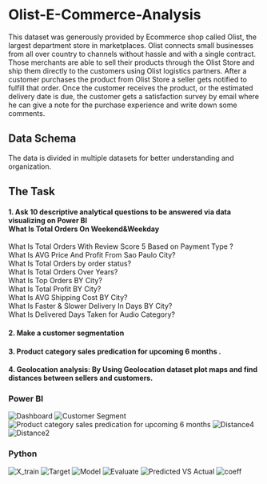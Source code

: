 # Olist-E-Commerce-Analysis

This dataset was generously provided by Ecommerce shop called Olist, the largest department store in marketplaces. Olist connects small businesses from all over country to channels without hassle and with a single contract. Those merchants are able to sell their products through the Olist Store and ship them directly to the customers using Olist logistics partners.  After a customer purchases the product from Olist Store a seller gets notified to fulfill that order. Once the customer receives the product, or the estimated delivery date is due, the customer gets a satisfaction survey by email where he can give a note for the purchase experience and write down some comments.
## Data Schema
The data is divided in multiple datasets for better understanding and organization. 

## The Task 
#### 1. Ask  10 descriptive analytical questions to be answered via data visualizing on Power BI <br />What Is Total Orders On Weekend&Weekday<br />
What Is Total Orders With Review Score 5 Based on Payment Type ?<br />
What Is AVG Price And Profit From Sao Paulo City?<br />
What Is Total Orders by order status?<br />
What Is Total Orders Over Years?<br />
What Is Top Orders BY City?<br />
What Is Total Profit BY City?<br />
What Is AVG Shipping Cost BY City?<br />
What Is Faster & Slower Delivery In Days BY City?<br />
What Is Delivered Days Taken for Audio Category?<br />
#### 2. Make a customer segmentation
#### 3. Product category sales predication for upcoming 6 months  .
#### 4. Geolocation analysis:  By Using Geolocation dataset  plot maps and find distances between sellers and customers.
### Power BI
![Dashboard](https://github.com/mostafaEltib/Olist-E-Commerce-Analysis/assets/108897691/3450697e-704d-406f-845b-b5330d73b944)
![Customer Segment](https://github.com/mostafaEltib/Olist-E-Commerce-Analysis/assets/108897691/29137c5c-2203-4ac1-ab15-d10ee2bc7887)
![Product category sales predication for upcoming 6 months](https://github.com/mostafaEltib/Olist-E-Commerce-Analysis/assets/108897691/2f2e5883-cfc0-4c98-987b-64511067d1f6)
![Distance4](https://github.com/mostafaEltib/Olist-E-Commerce-Analysis/assets/108897691/3c61a679-0ba6-478a-bbb0-713f70e76f22)
![Distance2](https://github.com/mostafaEltib/Olist-E-Commerce-Analysis/assets/108897691/ee57f548-e134-46ae-bd22-706c1afbcbbe)

### Python
![X_train](https://github.com/mostafaEltib/Olist-E-Commerce-Analysis/assets/108897691/3b194b87-1f92-4313-a952-fc3eb65c920e)
![Target](https://github.com/mostafaEltib/Olist-E-Commerce-Analysis/assets/108897691/f12c0cb0-7955-4986-895f-9932a30b4160)
![Model](https://github.com/mostafaEltib/Olist-E-Commerce-Analysis/assets/108897691/996bddfe-8874-4ac0-81d0-85e215148d05)
![Evaluate](https://github.com/mostafaEltib/Olist-E-Commerce-Analysis/assets/108897691/67698c4a-f4fe-4d89-8dd5-cb28bce850e2)
![Predicted VS Actual](https://github.com/mostafaEltib/Olist-E-Commerce-Analysis/assets/108897691/947be00c-bd6a-4c0b-a6d1-be2ca505d713)
![coeff](https://github.com/mostafaEltib/Olist-E-Commerce-Analysis/assets/108897691/5035b1bc-082b-4f76-ba36-212a0b8e6279)



